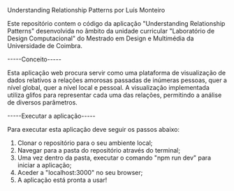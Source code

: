 Understanding Relationship Patterns
por Luís Monteiro

Este repositório contem o código da aplicação "Understanding Relationship Patterns" desenvolvida no âmbito da unidade curricular "Laboratório de Design Computacional" do Mestrado em Design e Multimédia da Universidade de Coimbra.

-----Conceito-----

Esta aplicação web procura servir como uma plataforma de visualização de dados relativos a relações amorosas passadas de inúmeras pessoas, quer a nível global, quer a nível local e pessoal. A visualização implementada utiliza glifos para representar cada uma das relações, permitindo a análise de diversos parâmetros.

-----Executar a aplicação-----

Para executar esta aplicação deve seguir os passos abaixo:
1. Clonar o repositório para o seu ambiente local;
2. Navegar para a pasta do repositório através do terminal;
3. Uma vez dentro da pasta, executar o comando "npm run dev" para iniciar a aplicação;
4. Aceder a "localhost:3000" no seu browser;
5. A aplicação está pronta a usar!

